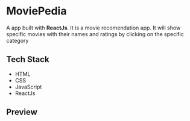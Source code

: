 # MoviePedia
A app built with **ReactJs**. It is a movie recomendation app. It will show specific movies with their  names and ratings by clicking on the specific category

## Tech Stack

- HTML
- CSS
- JavaScript
- ReactJs

## Preview

  
